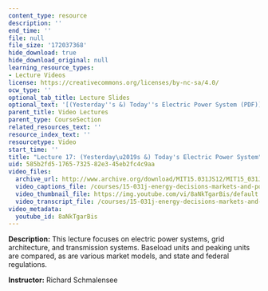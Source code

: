 ```yaml
---
content_type: resource
description: ''
end_time: ''
file: null
file_size: '172037368'
hide_download: true
hide_download_original: null
learning_resource_types:
- Lecture Videos
license: https://creativecommons.org/licenses/by-nc-sa/4.0/
ocw_type: ''
optional_tab_title: Lecture Slides
optional_text: '[(Yesterday''s &) Today''s Electric Power System (PDF)](/courses/15-031j-energy-decisions-markets-and-policies-spring-2012/resources/mit15_031js12_lec17)'
parent_title: Video Lectures
parent_type: CourseSection
related_resources_text: ''
resource_index_text: ''
resourcetype: Video
start_time: ''
title: "Lecture 17: (Yesterday\u2019s &) Today's Electric Power System"
uid: 585b2fd5-1765-7325-82e3-45eb2fc4c9aa
video_files:
  archive_url: http://www.archive.org/download/MIT15.031JS12/MIT15_031JS12_lec17_300k.mp4
  video_captions_file: /courses/15-031j-energy-decisions-markets-and-policies-spring-2012/7c496a3fc3bd568a9d9eaa914af86a4d_8aNkTgarBis.vtt
  video_thumbnail_file: https://img.youtube.com/vi/8aNkTgarBis/default.jpg
  video_transcript_file: /courses/15-031j-energy-decisions-markets-and-policies-spring-2012/8ff3a3e22021d3eaf9cb5787cbfdf905_8aNkTgarBis.pdf
video_metadata:
  youtube_id: 8aNkTgarBis
---
```


**Description:** This lecture focuses on electric power systems, grid architecture, and transmission systems. Baseload units and peaking units are compared, as are various market models, and state and federal regulations.

**Instructor:** Richard Schmalensee

